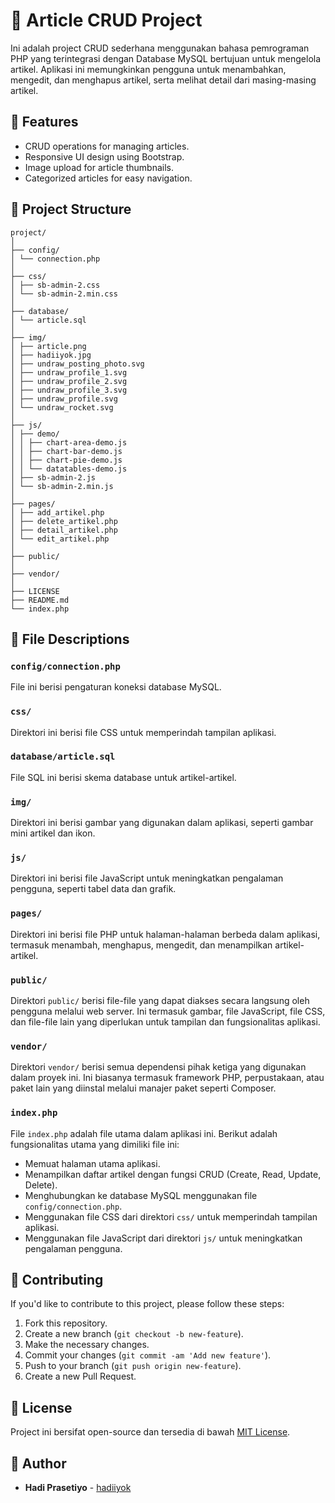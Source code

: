 # 📰 Article CRUD Project

Ini adalah project CRUD sederhana menggunakan bahasa pemrograman PHP yang terintegrasi dengan Database MySQL bertujuan untuk mengelola artikel. Aplikasi ini memungkinkan pengguna untuk menambahkan, mengedit, dan menghapus artikel, serta melihat detail dari masing-masing artikel.

## 🌟 Features

- CRUD operations for managing articles.
- Responsive UI design using Bootstrap.
- Image upload for article thumbnails.
- Categorized articles for easy navigation.

## 📝 Project Structure
```
project/
│
├── config/
│ └── connection.php
│
├── css/
│ ├── sb-admin-2.css
│ └── sb-admin-2.min.css
│
├── database/
│ └── article.sql
│
├── img/
│ ├── article.png
│ ├── hadiiyok.jpg
│ ├── undraw_posting_photo.svg
│ ├── undraw_profile_1.svg
│ ├── undraw_profile_2.svg
│ ├── undraw_profile_3.svg
│ ├── undraw_profile.svg
│ └── undraw_rocket.svg
│
├── js/
│ ├── demo/
│ │ ├── chart-area-demo.js
│ │ ├── chart-bar-demo.js
│ │ ├── chart-pie-demo.js
│ │ └── datatables-demo.js
│ ├── sb-admin-2.js
│ └── sb-admin-2.min.js
│
├── pages/
│ ├── add_artikel.php
│ ├── delete_artikel.php
│ ├── detail_artikel.php
│ └── edit_artikel.php
│
├── public/
│
├── vendor/
│
├── LICENSE
├── README.md
└── index.php
```
## 📂 File Descriptions

### `config/connection.php`
File ini berisi pengaturan koneksi database MySQL.
### `css/`
Direktori ini berisi file CSS untuk memperindah tampilan aplikasi.
### `database/article.sql`
File SQL ini berisi skema database untuk artikel-artikel.
### `img/`
Direktori ini berisi gambar yang digunakan dalam aplikasi, seperti gambar mini artikel dan ikon.
### `js/`
Direktori ini berisi file JavaScript untuk meningkatkan pengalaman pengguna, seperti tabel data dan grafik.
### `pages/`
Direktori ini berisi file PHP untuk halaman-halaman berbeda dalam aplikasi, termasuk menambah, menghapus, mengedit, dan menampilkan artikel-artikel.
### `public/`
Direktori `public/` berisi file-file yang dapat diakses secara langsung oleh pengguna melalui web server. Ini termasuk gambar, file JavaScript, file CSS, dan file-file lain yang diperlukan untuk tampilan dan fungsionalitas aplikasi.
### `vendor/`
Direktori `vendor/` berisi semua dependensi pihak ketiga yang digunakan dalam proyek ini. Ini biasanya termasuk framework PHP, perpustakaan, atau paket lain yang diinstal melalui manajer paket seperti Composer.
### `index.php`
File `index.php` adalah file utama dalam aplikasi ini. Berikut adalah fungsionalitas utama yang dimiliki file ini:
- Memuat halaman utama aplikasi.
- Menampilkan daftar artikel dengan fungsi CRUD (Create, Read, Update, Delete).
- Menghubungkan ke database MySQL menggunakan file `config/connection.php`.
- Menggunakan file CSS dari direktori `css/` untuk memperindah tampilan aplikasi.
- Menggunakan file JavaScript dari direktori `js/` untuk meningkatkan pengalaman pengguna.

## 🤝 Contributing

If you'd like to contribute to this project, please follow these steps:
1. Fork this repository.
2. Create a new branch (`git checkout -b new-feature`).
3. Make the necessary changes.
4. Commit your changes (`git commit -am 'Add new feature'`).
5. Push to your branch (`git push origin new-feature`).
6. Create a new Pull Request.

## 📜 License 
Project ini bersifat open-source dan tersedia di bawah [MIT License](LICENSE).

## 👤 Author
- **Hadi Prasetiyo** - [hadiiyok](https://github.com/hadiprasetiyo)
